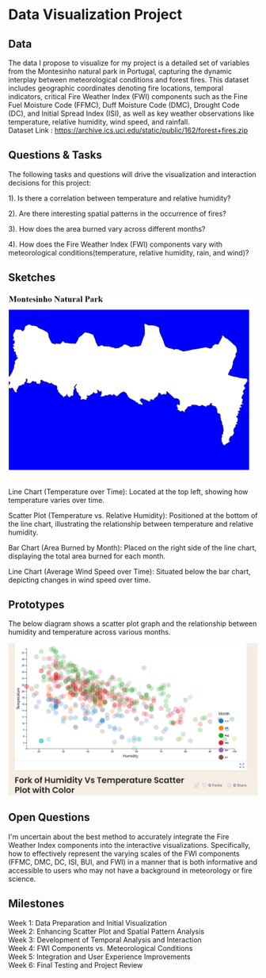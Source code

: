 # Data Visualization Project

## Data

The data I propose to visualize for my project is a detailed set of variables from the Montesinho natural park in Portugal, capturing the dynamic interplay between meteorological conditions and forest fires. This dataset includes geographic coordinates denoting fire locations, temporal indicators, critical Fire Weather Index (FWI) components such as the Fine Fuel Moisture Code (FFMC), Duff Moisture Code (DMC), Drought Code (DC), and Initial Spread Index (ISI), as well as key weather observations like temperature, relative humidity, wind speed, and rainfall.  
Dataset Link : https://archive.ics.uci.edu/static/public/162/forest+fires.zip


## Questions & Tasks

The following tasks and questions will drive the visualization and interaction decisions for this project:

  
1). Is there a correlation between temperature and relative humidity?    
    
2). Are there interesting spatial patterns in the occurrence of fires?  
  
3). How does the area burned vary across different months?  

4). How does the Fire Weather Index (FWI) components vary with meteorological conditions(temperature, relative humidity, rain, and wind)?


## Sketches


![Rendering the Montisenho Natural Park using GEOJSON](montisenho.png)

Line Chart (Temperature over Time): Located at the top left, showing how temperature varies over time.

Scatter Plot (Temperature vs. Relative Humidity): Positioned at the bottom of the line chart, illustrating the relationship between temperature and relative humidity.

Bar Chart (Area Burned by Month): Placed on the right side of the line chart, displaying the total area burned for each month.

Line Chart (Average Wind Speed over Time): Situated below the bar chart, depicting changes in wind speed over time.



## Prototypes

The below diagram shows a scatter plot graph and the relationship between humidity and temperature across various months. 

![image](img.png)


## Open Questions

I'm uncertain about the best method to accurately integrate the Fire Weather Index components into the interactive visualizations. Specifically, how to effectively represent the varying scales of the FWI components (FFMC, DMC, DC, ISI, BUI, and FWI) in a manner that is both informative and accessible to users who may not have a background in meteorology or fire science.

## Milestones

Week 1: Data Preparation and Initial Visualization  
Week 2: Enhancing Scatter Plot and Spatial Pattern Analysis  
Week 3: Development of Temporal Analysis and Interaction  
Week 4: FWI Components vs. Meteorological Conditions  
Week 5: Integration and User Experience Improvements  
Week 6: Final Testing and Project Review

